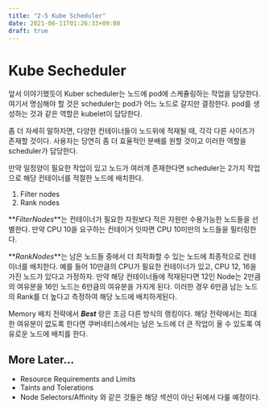 ```yaml
---
title: "2-5 Kube Scheduler"
date: 2021-06-11T01:26:33+09:00
draft: true
---
```


# Kube Secheduler

앞서 이야기했듯이 Kuber scheduler는 노드에 pod에 스케쥴링하는 작업을 담당한다.
여기서 명심해야 할 것은 scheduler는 pod가 어느 노드로 갈지만 결정한다. pod를 생성하는 것과 같은 역할은 kubelet이 담당한다.

좀 더 자세히 말하자면, 다양한 컨테이너들이 노드위에 적재될 때, 각각 다른 사이즈가 존재할 것이다. 사용자는 당연히 좀 더 효율적인 분배를 원할 것이고 이러한 역할을 scheduler가 담당한다.

만약 일정양이 필요한 작업이 있고 노드가 여러개 존재한다면 scheduler는 2가지 작업으로 해당 컨테이너를 적절한 노드에 배치한다.

1. Filter nodes
2. Rank nodes

**_FilterNodes_**는 컨테이너가 필요한 자원보다 적은 자원만 수용가능한 노드들을 선별한다. 만약 CPU 10을 요구하는 컨테이거 잇따면 CPU 10미만의 노드들을 필터링한다.

**_RankNodes_**는 남은 노드들 중에서 더 최적화할 수 있는 노드에 최종적으로 컨테이너를 배치한다. 예를 들어 10만큼의 CPU가 필요한 컨테이너가 있고, CPU 12, 16을 가진 노드가 있다고 가정하자. 만약 해당 컨테이너들에 적재된다면 12인 Node는 2만큼의 여유분을 16인 노드는 6만큼의 여유분을 가지게 된다. 이러한 경우 6만큼 남는 노드의 Rank를 더 높다고 측정하여 해당 노드에 배치하게된다.

Memory 배치 전략에서 **_Best_** 랑은 조금 다른 방식의 랭킹이다. 해당 전략에서는 최대한 여유분이 없도록 한다면 쿠버네티스에서는 남은 노드에 더 큰 작업이 올 수 있도록 여유로운 노드에 배치를 한다.

## More Later...

- Resource Requirements and Limits
- Taints and Tolerations
- Node Selectors/Affinity
  와 같은 것들은 해당 섹션이 아닌 뒤에서 다룰 예정이다.
